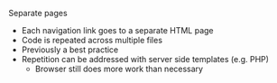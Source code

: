 Separate pages

 * Each navigation link goes to a separate HTML page
 * Code is repeated across multiple files
 * Previously a best practice
 * Repetition can be addressed with server side templates (e.g. PHP)
   * Browser still does more work than necessary
